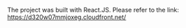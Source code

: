 The project was built with React.JS. Please refer to the link: https://d320w07mmjoxeg.cloudfront.net/

